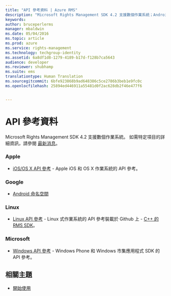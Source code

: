```yaml
---
title: "API 參考資料 | Azure RMS"
description: "Microsoft Rights Management SDK 4.2 支援數個作業系統；Android、iOS、OS X、Linux、Windows Phone 和 Windows 市集。"
keywords: 
author: bruceperlerms
manager: mbaldwin
ms.date: 05/04/2016
ms.topic: article
ms.prod: azure
ms.service: rights-management
ms.technology: techgroup-identity
ms.assetid: 6a8df1d8-1279-4189-b17d-f128b7ca5643
audience: developer
ms.reviewer: shubhamp
ms.suite: ems
translationtype: Human Translation
ms.sourcegitcommit: 6bfe923868b9ad648386c5ce2786b3beb1e9fc0c
ms.openlocfilehash: 25894ed446911a55481d0f2ac628db2f46e477f6


---
```


# API 參考資料

Microsoft Rights Management SDK 4.2 支援數個作業系統。 如需特定項目的詳細資訊，請參閱 [最新消息](release-notes.md)。

### Apple
- [iOS/OS X API 參考](/rights-management/sdk/4.2/api/iOS/iOS) - Apple iOS 和 OS X 作業系統的 API 參考。

### Google
- [Android 命名空間](android-namespaces.md)

### Linux
- [Linux API 參考](linux-c-api-reference.md) - Linux 式作業系統的 API 參考裝載於 Github 上 - [C++ 的 RMS SDK](http://azuread.github.io/rms-sdk-for-cpp/annotated.html)。

### Microsoft
- [Windows API 參考](/rights-management/sdk/4.2/api/winrt/Microsoft.RightsManagement) - Windows Phone 和 Windows 市集應用程式 SDK 的 API 參考。

## 相關主題

* [開始使用](get-started.md)
 

 



<!--HONumber=Jun16_HO4-->


